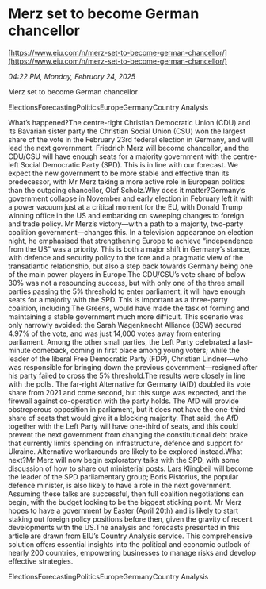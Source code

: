 # Merz set to become German chancellor

[https://www.eiu.com/n/merz-set-to-become-german-chancellor/](https://www.eiu.com/n/merz-set-to-become-german-chancellor/)

*04:22 PM, Monday, February 24, 2025*

Merz set to become German chancellor

ElectionsForecastingPoliticsEuropeGermanyCountry Analysis

What’s happened?The centre-right Christian Democratic Union (CDU) and its Bavarian sister party the Christian Social Union (CSU) won the largest share of the vote in the February 23rd federal election in Germany, and will lead the next government. Friedrich Merz will become chancellor, and the CDU/CSU will have enough seats for a majority government with the centre-left Social Democratic Party (SPD). This is in line with our forecast. We expect the new government to be more stable and effective than its predecessor, with Mr Merz taking a more active role in European politics than the outgoing chancellor, Olaf Scholz.Why does it matter?Germany’s government collapse in November and early election in February left it with a power vacuum just at a critical moment for the EU, with Donald Trump winning office in the US and embarking on sweeping changes to foreign and trade policy. Mr Merz’s victory—with a path to a majority, two-party coalition government—changes this. In a television appearance on election night, he emphasised that strengthening Europe to achieve “independence from the US” was a priority. This is both a major shift in Germany’s stance, with defence and security policy to the fore and a pragmatic view of the transatlantic relationship, but also a step back towards Germany being one of the main power players in Europe.The CDU/CSU’s vote share of below 30% was not a resounding success, but with only one of the three small parties passing the 5% threshold to enter parliament, it will have enough seats for a majority with the SPD. This is important as a three-party coalition, including The Greens, would have made the task of forming and maintaining a stable government much more difficult. This scenario was only narrowly avoided: the Sarah Wagenknecht Alliance (BSW) secured 4.97% of the vote, and was just 14,000 votes away from entering parliament. Among the other small parties, the Left Party celebrated a last-minute comeback, coming in first place among young voters; while the leader of the liberal Free Democratic Party (FDP), Christian Lindner—who was responsible for bringing down the previous government—resigned after his party failed to cross the 5% threshold.The results were closely in line with the polls. The far-right Alternative for Germany (AfD) doubled its vote share from 2021 and come second, but this surge was expected, and the firewall against co-operation with the party holds. The AfD will provide obstreperous opposition in parliament, but it does not have the one-third share of seats that would give it a blocking majority. That said, the AfD together with the Left Party will have one-third of seats, and this could prevent the next government from changing the constitutional debt brake that currently limits spending on infrastructure, defence and support for Ukraine. Alternative workarounds are likely to be explored instead.What next?Mr Merz will now begin exploratory talks with the SPD, with some discussion of how to share out ministerial posts. Lars Klingbeil will become the leader of the SPD parliamentary group; Boris Pistorius, the popular defence minister, is also likely to have a role in the next government. Assuming these talks are successful, then full coalition negotiations can begin, with the budget looking to be the biggest sticking point. Mr Merz hopes to have a government by Easter (April 20th) and is likely to start staking out foreign policy positions before then, given the gravity of recent developments with the US.The analysis and forecasts presented in this article are drawn from EIU’s Country Analysis service. This comprehensive solution offers essential insights into the political and economic outlook of nearly 200 countries, empowering businesses to manage risks and develop effective strategies.

ElectionsForecastingPoliticsEuropeGermanyCountry Analysis

